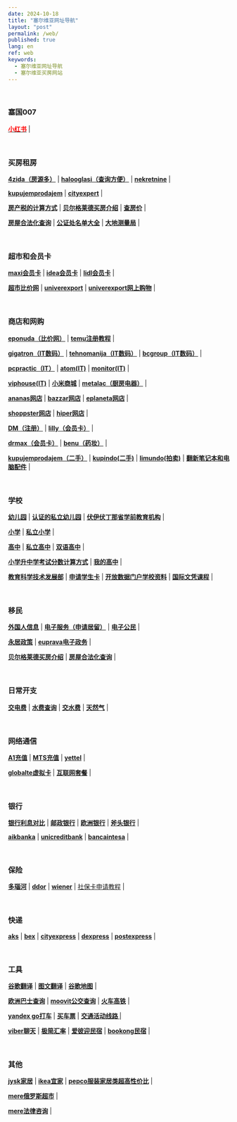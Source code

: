 ```yaml
---
date: 2024-10-18
title: "塞尔维亚网址导航"
layout: "post"
permalink: /web/
published: true
lang: en
ref: web
keywords:
  - 塞尔维亚网址导航
  - 塞尔维亚买房网站
---
```





<br>

### <strong>塞国007</strong>

<a href="https://www.xiaohongshu.com/user/profile/62c99f18000000000303d6f8" target="_blank"><font color="#FF0000"><strong>小红书</strong></font></a> |



<br>


### 买房租房
<a href="https://www.4zida.rs/" target="_blank"><strong>4zida（房源多）</strong></a> | 
<a href="https://www.halooglasi.com/nekretnine" target="_blank"><strong>halooglasi（查询方便）</strong></a> |
<a href="https://www.nekretnine.rs/" target="_blank"><strong>nekretnine</strong></a> |

<a href="https://www.kupujemprodajem.com/nekretnine-kupoprodaja/kuce/grupa/26/230/1" target="_blank"><strong>kupujemprodajem</strong></a> | 
<a href="https://cityexpert.rs/" target="_blank"><strong>cityexpert</strong></a> |

<a href="https://serbia70.com/posts/fangchanshui/" target="_blank"><strong>房产税的计算方式</strong></a> |
<a href="https://serbia70.com/posts/beograd/" target="_blank"><strong>贝尔格莱德买房介绍</strong></a> |
<a href="https://cenestanova.com/" target="_blank"><strong>查房价</strong></a> |


<a href="https://serbia70.com/posts/fangzihefa/" target="_blank"><strong>房屋合法化查询</strong></a> |
<a href="https://www.mpravde.gov.rs/registar.php?id=6659" target="_blank"><strong>公证处名单大全</strong></a> |
<a href="https://www.rgz.gov.rs/" target="_blank"><strong>大地测量局</strong></a> |





<br>

### 超市和会员卡



<a href="https://serbia70.com/posts/maxi/" target="_blank"><strong>maxi会员卡</strong></a> | 
<a href="https://serbia70.com/posts/idea/" target="_blank"><strong>idea会员卡</strong></a> |
<a href="https://serbia70.com/posts/lidl/" target="_blank"><strong>lidl会员卡</strong></a> |

<a href="https://cenoteka.rs/" target="_blank"><strong>超市比价网</strong></a> | 
<a href="https://www.univerexport.rs/" target="_blank"><strong>univerexport</strong></a> |
<a href="https://elakolije.rs/" target="_blank"><strong>univerexport网上购物</strong></a> |




<br>

### 商店和网购
<a href="https://www.eponuda.com/" target="_blank"><strong>eponuda（比价网）</strong></a> | 
<a href="https://serbia70.com/posts/temu" target="_blank"><strong>temu注册教程</strong></a> | 

<a href="https://gigatron.rs/" target="_blank"><strong>gigatron（IT数码）</strong></a> | 
<a href="https://www.tehnomanija.rs/" target="_blank"><strong>tehnomanija（IT数码）</strong></a> |
<a href="https://www.bcgroup-online.com/" target="_blank"><strong>bcgroup（IT数码）</strong></a> | 

<a href="https://pcpractic.rs/" target="_blank"><strong>pcpractic（IT）</strong></a> |
<a href="https://atom.rs/" target="_blank"><strong>atom(IT)</strong></a> |
<a href="https://www.monitor.rs/" target="_blank"><strong>monitor(IT)</strong></a> |

<a href="https://viphouse.rs/" target="_blank"><strong>viphouse(IT)</strong></a> |
<a href="https://mi-srbija.rs/" target="_blank"><strong>小米商城</strong></a> |
<a href="https://www.market.metalac.com/" target="_blank"><strong>metalac（厨房电器）</strong></a> |

<a href="https://ananas.rs/" target="_blank"><strong>ananas网店</strong></a> |
<a href="https://bazzar.rs/" target="_blank"><strong>bazzar网店</strong></a> |
<a href="https://eplaneta.rs/" target="_blank"><strong>eplaneta网店</strong></a> |

<a href="https://www.shoppster.rs/" target="_blank"><strong>shoppster网店</strong></a> |
<a href="https://www.hiper.rs/" target="_blank"><strong>hiper网店</strong></a> |


<a href="https://serbia70.com/posts/dmzhuce" target="_blank"><strong>DM（注册）</strong></a> |
<a href="https://serbia70.com/posts/lilly/" target="_blank"><strong>lilly（会员卡）</strong></a> |

<a href="https://www.drmax.rs/" target="_blank"><strong>drmax（会员卡）</strong></a> |
<a href="https://benu.rs/" target="_blank"><strong>benu（药妆）</strong></a> |


<a href="https://www.kupujemprodajem.com/" target="_blank"><strong>kupujemprodajem（二手）</strong></a> |
<a href="https://www.kupindo.com/" target="_blank"><strong>kupindo(二手)</strong></a> |
<a href="https://www.limundo.com/" target="_blank"><strong>limundo(拍卖)</strong></a> |
<a href="https://konovo.rs/" target="_blank"><strong>翻新笔记本和电脑配件</strong></a> |


<br>

### 学校

<a href="https://euprava.gov.rs/vrtic" target="_blank"><strong>幼儿园</strong></a> |
<a href="https://prosveta.gov.rs/verifikacija-vrtica/" target="_blank"><strong>认证的私立幼儿园</strong></a> |
<a href="https://www.puma.vojvodina.gov.rs/etext.php?ID_mat=1261" target="_blank"><strong>伏伊伏丁那省学前教育机构</strong></a> |

<a href="https://euprava.gov.rs/osnovno-obrazovanje" target="_blank"><strong>小学</strong></a> | 
<a href="https://prosveta.gov.rs/prosveta/predskolsko-i-osnovno-obrazovanje-2/osnovno-obrazovanje-i-vaspitanje/" target="_blank"><strong>私立小学</strong></a> | 

<a href="https://euprava.gov.rs/srednje-obrazovanje" target="_blank"><strong>高中</strong></a> |
<a href="https://prosveta.gov.rs/prosveta/srednje-obrazovanje/" target="_blank"><strong>私立高中</strong></a> |
<a href="https://prosveta.gov.rs/prosveta/srednje-obrazovanje/gimnazije/specijalizovne-gimnazije-i-odeljenja/odeljenja-u-kojima-se-deo-nastave-ostvaruje-na-stranom-jeziku/" target="_blank"><strong>双语高中</strong></a> |

<a href="https://serbia70.com/posts/xiaoxueshengzhongxue/" target="_blank"><strong>小学升中学考试分数计算方式</strong></a> | 
<a href="https://mojasrednjaskola.gov.rs/" target="_blank"><strong>我的高中</strong></a> | 

<a href="https://prosveta.gov.rs/" target="_blank"><strong>教育科学技术发展部</strong></a> |
<a href="https://prosveta.gov.rs/prosveta/studentska-kartica/" target="_blank"><strong>申请学生卡</strong></a> |
<a href="https://opendata.mpn.gov.rs/" target="_blank"><strong>开放数据门户学校资料</strong></a> |
<a href="https://prosveta.gov.rs/prosveta/srednje-obrazovanje/gimnazije/program-internacionalne-mature/" target="_blank"><strong>国际文凭课程</strong></a> |

<br>

### 移民
<a href="http://www.mup.gov.rs/wps/portal/sr/gradjani/Informacije%20za%20strance" target="_blank"><strong>外国人信息</strong></a> | 
<a href="https://welcometoserbia.gov.rs/" target="_blank"><strong>电子服务（申请居留）</strong></a> |
<a href="https://eid.gov.rs/sr-Cyrl-RS/sta-je-egradjanin" target="_blank"><strong>电子公民</strong></a> |

<a href="https://www.paragraf.rs/propisi/pravilnik-o-odobravanju-stalnog-nastanjenja.html" target="_blank"><strong>永居政策</strong></a> | 
<a href="https://euprava.gov.rs/" target="_blank"><strong>euprava电子政务</strong></a> |

<a href="https://serbia70.com/posts/beograd/" target="_blank"><strong>贝尔格莱德买房介绍</strong></a> |
<a href="https://serbia70.com/posts/fangzihefa/" target="_blank"><strong>房屋合法化查询</strong></a> |


<br>

### 日常开支
<a href="https://portal.eps.rs/home" target="_blank"><strong>交电费</strong></a> | 
<a href="https://www.bvk.rs/provera-racuna/" target="_blank"><strong>水费查询</strong></a> |
<a href="https://esanduce.rs/prijava" target="_blank"><strong>交水费</strong></a> |
<a href="https://moj.srbijagas.com/pocetna" target="_blank"><strong>天然气</strong></a> |


<br>


### 网络通信
<a href="https://a1.rs/onlinetopup" target="_blank"><strong>A1充值</strong></a> | 
<a href="https://mts.rs/Privatni/Mobilna/Pripejd/Dopuni-kredit" target="_blank"><strong>MTS充值</strong></a> |
<a href="https://www.yettel.rs" target="_blank"><strong>yettel</strong></a> |

<a href="https://www.globaltel.rs/" target="_blank"><strong>globalte虚拟卡</strong></a> | 
<a href="https://serbia70.com/posts/serbiainternet/" target="_blank"><strong>互联网套餐</strong></a> | 




<br>

### 银行
<a href="https://www.kamatica.com/kamate-na-stednju/eur" target="_blank"><strong>银行利息对比</strong></a> | 
<a href="https://www.posted.co.rs/" target="_blank"><strong>邮政银行</strong></a> |
<a href="https://www.eurobank-direktna.rs/" target="_blank"><strong>欧洲银行</strong></a> |
<a href="https://www.raiffeisenbank.rs/sr/stanovnistvo.html" target="_blank"><strong>斧头银行</strong></a> | 

<a href="https://www.aikbanka.rs/" target="_blank"><strong>aikbanka</strong></a> |
<a href="https://www.unicreditbank.rs/rs/pi.html#home" target="_blank"><strong>unicreditbank</strong></a> |
<a href="https://www.bancaintesa.rs/" target="_blank"><strong>bancaintesa</strong></a> |

<br>

### 保险
<a href="https://www.dunav.com/osiguranje/zdravlje/" target="_blank"><strong>多瑙河</strong></a> | 
<a href="https://www.ddor.rs/" target="_blank"><strong>ddor</strong></a> |
<a href="https://wiener.co.rs/" target="_blank"><strong>wiener</strong></a> |
<a href="https://serbia70.com/posts/jiankangbaoxianka/" target="_blank">社保卡申请教程</strong></a> |

<br>

### 快递
<a href="https://www.aks.rs/cenovnik/" target="_blank"><strong>aks</strong></a> | 
<a href="https://bexexpress.rs/cenovnik" target="_blank"><strong>bex</strong></a> |
<a href="https://www.cityexpress.rs/cenovnik-domaci-transport/" target="_blank"><strong>cityexpress</strong></a> |
<a href="https://www.dexpress.rs/rs/cenovnik" target="_blank"><strong>dexpress</strong></a> |
<a href="http://www.postexpress.rs/struktura/lat/cenovnik/cenovnik-unutrasnji-saobracaj.asp" target="_blank"><strong>postexpress</strong></a> |

<br>

### 工具
<a href="https://translate.google.com/?hl=zh-cn&sl=auto&tl=zh-CN&op=translate" target="_blank"><strong>谷歌翻译</strong></a> | 
<a href="https://github.com/ZGGSONG/STranslate/releases" target="_blank"><strong>图文翻译</strong></a> |
<a href="https://www.google.com/maps/?hl=zh-cn" target="_blank"><strong>谷歌地图</strong></a> |

<a href="https://www.polazak.rs/sr/" target="_blank"><strong>欧洲巴士查询</strong></a> |
<a href="https://serbia70.com/posts/moovit/" target="_blank"><strong>moovit公交查询</strong></a> |
<a href="https://serbia70.com/posts/huochepiao/" target="_blank"><strong>火车高铁</strong></a> |

<a href="https://go.yandex/sr_rs/" target="_blank"><strong>yandex go打车</strong></a> |
<a href="https://play.google.com/store/apps/details?id=buslogic.beogradplus&hl=sr" target="_blank"><strong>买车票</strong></a> |
<a href="https://online.bgnaplata.rs/sr/linije" target="_blank"><strong>交通活动线路 </strong></a> |



<a href="https://play.google.com/store/apps/details?id=com.viber.voip" target="_blank"><strong>viber聊天</strong></a> | 
<a href="https://play.google.com/store/apps/details?id=com.tratao.xcurrency&hl=zh" target="_blank"><strong>极简汇率</strong></a> |
<a href="https://zh.airbnb.com" target="_blank"><strong>爱彼迎民宿</strong></a> |
<a href="https://www.booking.com" target="_blank"><strong>bookong民宿</strong></a> |


<br>

### 其他
<a href="https://jysk.rs/pravila-i-uslovi#5" target="_blank"><strong>jysk家居</strong></a> | 
<a href="https://www.ikea.com/rs/sr/" target="_blank"><strong>ikea宜家</strong></a> |
<a href="https://pepco.rs/" target="_blank"><strong>pepco服装家居类超高性价比</strong></a> |

<a href="https://www.meremarketi.rs/" target="_blank"><strong>mere俄罗斯超市</strong></a> |

<a href="https://www.reddit.com/r/pravnisaveti/" target="_blank"><strong>mere法律咨询</strong></a> |

<br>



